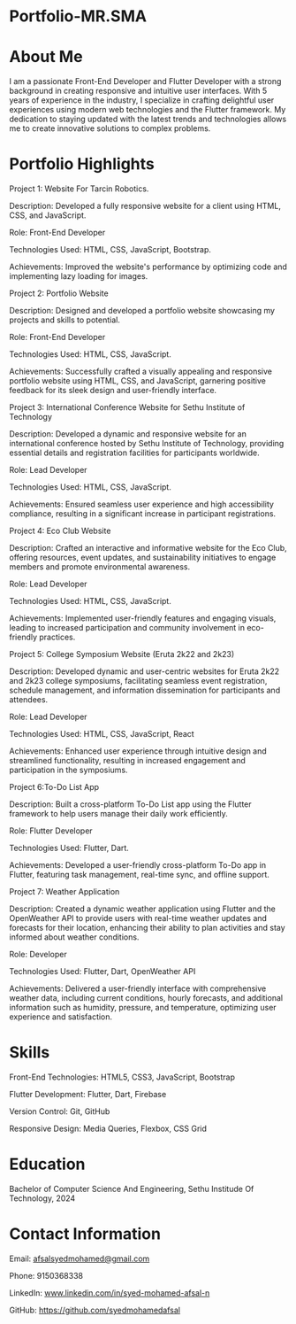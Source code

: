 # Portfolio-MR.SMA

# About Me
I am a passionate Front-End Developer and Flutter Developer with a strong background in creating responsive and intuitive user interfaces. With 5 years of experience in the industry, I specialize in crafting delightful user experiences using modern web technologies and the Flutter framework. My dedication to staying updated with the latest trends and technologies allows me to create innovative solutions to complex problems.

# Portfolio Highlights

Project 1: Website For Tarcin Robotics.

Description: Developed a fully responsive website for a client using HTML, CSS, and JavaScript.

Role: Front-End Developer

Technologies Used: HTML, CSS, JavaScript, Bootstrap.

Achievements: Improved the website's performance by optimizing code and implementing lazy loading for images.

Project 2: Portfolio Website

Description: Designed and developed a portfolio website showcasing my projects and skills to potential.

Role: Front-End Developer

Technologies Used: HTML, CSS, JavaScript.

Achievements: Successfully crafted a visually appealing and responsive portfolio website using HTML, CSS, and JavaScript, garnering positive feedback for its sleek design and user-friendly interface.

Project 3: International Conference Website for Sethu Institute of Technology

Description: Developed a dynamic and responsive website for an international conference hosted by Sethu Institute of Technology, providing essential details and registration facilities for participants worldwide.

Role: Lead Developer

Technologies Used: HTML, CSS, JavaScript.

Achievements: Ensured seamless user experience and high accessibility compliance, resulting in a significant increase in participant registrations.

Project 4: Eco Club Website

Description: Crafted an interactive and informative website for the Eco Club, offering resources, event updates, and sustainability initiatives to engage members and promote environmental awareness.

Role: Lead Developer

Technologies Used: HTML, CSS, JavaScript.

Achievements: Implemented user-friendly features and engaging visuals, leading to increased participation and community involvement in eco-friendly practices.

Project 5: College Symposium Website (Eruta 2k22 and 2k23)

Description: Developed dynamic and user-centric websites for Eruta 2k22 and 2k23 college symposiums, facilitating seamless event registration, schedule management, and information dissemination for participants and attendees.

Role: Lead Developer

Technologies Used: HTML, CSS, JavaScript, React

Achievements: Enhanced user experience through intuitive design and streamlined functionality, resulting in increased engagement and participation in the symposiums.

Project 6:To-Do List App

Description: Built a cross-platform To-Do List app using the Flutter framework to help users manage their daily work efficiently.

Role: Flutter Developer

Technologies Used: Flutter, Dart.

Achievements: Developed a user-friendly cross-platform To-Do app in Flutter, featuring task management, real-time sync, and offline support.

Project 7: Weather Application

Description: Created a dynamic weather application using Flutter and the OpenWeather API to provide users with real-time weather updates and forecasts for their location, enhancing their ability to plan activities and stay informed about weather conditions.

Role: Developer

Technologies Used: Flutter, Dart, OpenWeather API

Achievements: Delivered a user-friendly interface with comprehensive weather data, including current conditions, hourly forecasts, and additional information such as humidity, pressure, and temperature, optimizing user experience and satisfaction.


# Skills

Front-End Technologies: HTML5, CSS3, JavaScript, Bootstrap

Flutter Development: Flutter, Dart, Firebase

Version Control: Git, GitHub

Responsive Design: Media Queries, Flexbox, CSS Grid

# Education

Bachelor of Computer Science And Engineering, Sethu Institude Of Technology, 2024

# Contact Information

Email: afsalsyedmohamed@gmail.com

Phone: 9150368338

LinkedIn: www.linkedin.com/in/syed-mohamed-afsal-n

GitHub: https://github.com/syedmohamedafsal
